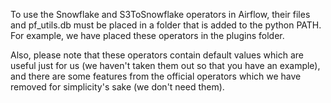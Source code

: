 To use the Snowflake and S3ToSnowflake operators in Airflow, their files and pf_utils.db must be placed in a folder
that is added to the python PATH. For example, we have placed these operators in the plugins folder.   

Also, please note that these operators contain default values which are useful just for us 
(we haven't taken them out so that you have an example), and there are some features from the official operators 
which we have removed for simplicity's sake (we don't need them). 
